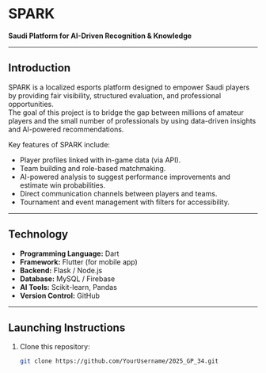 # SPARK
**Saudi Platform for AI-Driven Recognition & Knowledge**

---

## Introduction
SPARK is a localized esports platform designed to empower Saudi players by providing fair visibility, structured evaluation, and professional opportunities.  
The goal of this project is to bridge the gap between millions of amateur players and the small number of professionals by using data-driven insights and AI-powered recommendations.  

Key features of SPARK include:
- Player profiles linked with in-game data (via API).
- Team building and role-based matchmaking.
- AI-powered analysis to suggest performance improvements and estimate win probabilities.
- Direct communication channels between players and teams.
- Tournament and event management with filters for accessibility.

---

## Technology
- **Programming Language:** Dart  
- **Framework:** Flutter (for mobile app)  
- **Backend:** Flask / Node.js  
- **Database:** MySQL / Firebase  
- **AI Tools:** Scikit-learn, Pandas  
- **Version Control:** GitHub  

---

## Launching Instructions
1. Clone this repository:
   ```bash
   git clone https://github.com/YourUsername/2025_GP_34.git
